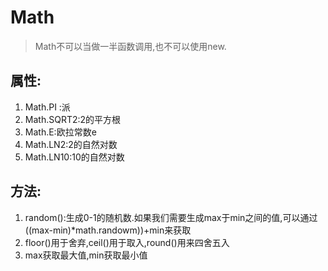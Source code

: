 # Math
> Math不可以当做一半函数调用,也不可以使用new.


## 属性:

1. Math.PI :派
1. Math.SQRT2:2的平方根
1. Math.E:欧拉常数e
1. Math.LN2:2的自然对数
1. Math.LN10:10的自然对数

## 方法:
1. random():生成0-1的随机数.如果我们需要生成max于min之间的值,可以通过((max-min)*math.randowm))+min来获取
1. floor()用于舍弃,ceil()用于取入,round()用来四舍五入
1. max获取最大值,min获取最小值